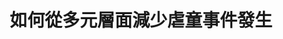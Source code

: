 ---
id: "44"
lang: zh-tw
publish: "FALSE"
description: 「殺害16歲以下直系子親、繼親者， 處死刑或無期徒刑」連署案
selected: "FALSE"
blog_selected: "FALSE"
title: 如何從多元層面減少虐童事件發生
introduction:
  content: 鑒於近年來虐童案件頻傳，提案人認為現行法律對於虐童行為人之處罰過輕、保護機制尚有不足，希望能透過協作會議尋找可行的解決方案。而法務部已研擬刑法第286條修正草案，增訂處罰凌虐幼童致死、致重傷之加重結果犯規定。除了法規面的改善外，與會眾人也討論了此議題其他的面向，認為也應加強關懷、通報、追蹤機制，藉由將通報單納入其他資料，或是以系統進行比對來減少無效通報，並建立通報人保護機制，最後希望能加強親職教育，從根本上保障幼童之生命、身體法益。
color: red
join:
  type: 提
  title: 殺害16歲以下直系子親、繼親者， 處死刑或無期徒刑
  link: https://join.gov.tw/idea/detail/c1927aff-26ea-4bff-a67a-1dd4faacf63f
  image: https://cm.pdis.tw/images/post/1sd-m37U4EasLTnVyIREw7pZdKGlWIQKY.jpg
layout: post
departments:
  - 法務部
embed:
  agenda_book:
    links:
      - https://issuu.com/pdis.tw/docs/_16_
  mind_map:
    links:
      - https://miro.com/app/live-embed/o9J_kyYI0z8=/?moveToViewport=-811,-1157,4298,1931
  ministry_slide:
    links:
      - https://issuu.com/pdis.tw/docs/_44_.pptx
      - https://issuu.com/pdis.tw/docs/_44_.pptx_416b8b30b2dbb7
  transcript:
    links:
      - https://sayit.pdis.nat.gov.tw/2019-04-12-%E9%96%8B%E6%94%BE%E6%94%BF%E5%BA%9C%E7%AC%AC44%E6%AC%A1%E8%AD%B0%E9%A1%8C%E5%8D%94%E4%BD%9C%E6%9C%83%E8%AD%B0
---